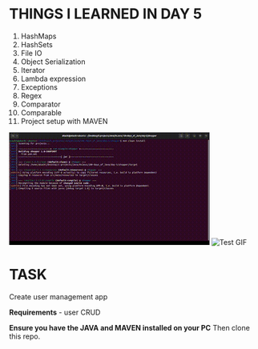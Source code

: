 # THINGS I LEARNED IN DAY 5

1. HashMaps
2. HashSets
3. File IO
4. Object Serialization
5. Iterator
6. Lambda expression
7. Exceptions
8. Regex
9. Comparator
10. Comparable
11. Project setup with MAVEN

<img src="mini-demo.gif" alt="Demo GIF" style="width: 400px; height: auto;">

<img src="https://media.giphy.com/media/xT9IgG50Fb7MiD2YgM/giphy.gif" alt="Test GIF" width="400">



# TASK

Create user management app

**Requirements** - user CRUD

**Ensure you have the JAVA and MAVEN installed on your PC**
Then clone this repo.




